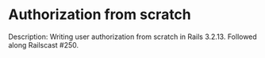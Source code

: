 Authorization from scratch
===========

Description: Writing user authorization from scratch in Rails 3.2.13. Followed along Railscast #250.
